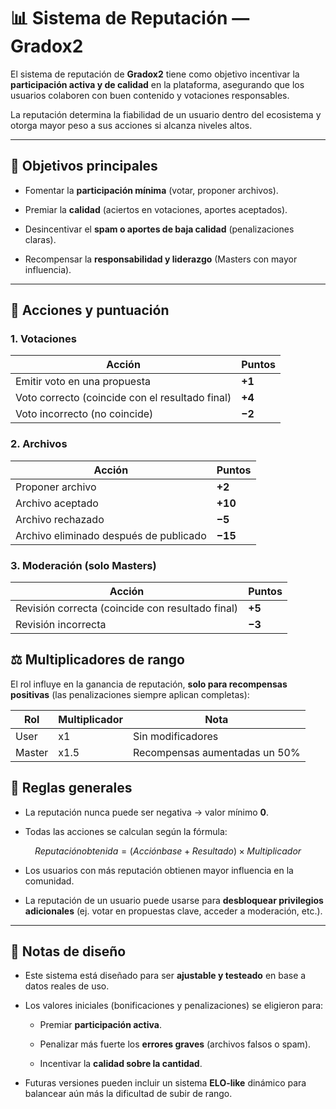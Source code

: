 # 📊 Sistema de Reputación — Gradox2

El sistema de reputación de **Gradox2** tiene como objetivo incentivar la **participación activa y de calidad** en la plataforma, asegurando que los usuarios colaboren con buen contenido y votaciones responsables.

La reputación determina la fiabilidad de un usuario dentro del ecosistema y otorga mayor peso a sus acciones si alcanza niveles altos.

---

## 🎯 Objetivos principales

- Fomentar la **participación mínima** (votar, proponer archivos).

- Premiar la **calidad** (aciertos en votaciones, aportes aceptados).

- Desincentivar el **spam o aportes de baja calidad** (penalizaciones claras).

- Recompensar la **responsabilidad y liderazgo** (Masters con mayor influencia).


---

## 📌 Acciones y puntuación

### 1. Votaciones

| Acción                                          | Puntos |
| ----------------------------------------------- | ------ |
| Emitir voto en una propuesta                    | **+1** |
| Voto correcto (coincide con el resultado final) | **+4** |
| Voto incorrecto (no coincide)                   | **−2** |
### 2. Archivos

| Acción                                 | Puntos  |
| -------------------------------------- | ------- |
| Proponer archivo                       | **+2**  |
| Archivo aceptado                       | **+10** |
| Archivo rechazado                      | **−5**  |
| Archivo eliminado después de publicado | **−15** |
### 3. Moderación (solo Masters)

| Acción                                           | Puntos |
| ------------------------------------------------ | ------ |
| Revisión correcta (coincide con resultado final) | **+5** |
| Revisión incorrecta                              | **−3** |
## ⚖️ Multiplicadores de rango

El rol influye en la ganancia de reputación, **solo para recompensas positivas** (las penalizaciones siempre aplican completas):

| Rol    | Multiplicador | Nota                          |
| ------ | ------------- | ----------------------------- |
| User   | x1            | Sin modificadores             |
| Master | x1.5          | Recompensas aumentadas un 50% |

## 🏅 Reglas generales

- La reputación nunca puede ser negativa → valor mínimo **0**.

- Todas las acciones se calculan según la fórmula:

$$Reputación obtenida=(Acción base+Resultado)×Multiplicador$$

- Los usuarios con más reputación obtienen mayor influencia en la comunidad.

- La reputación de un usuario puede usarse para **desbloquear privilegios adicionales** (ej. votar en propuestas clave, acceder a moderación, etc.).


---

## 🔧 Notas de diseño

- Este sistema está diseñado para ser **ajustable y testeado** en base a datos reales de uso.

- Los valores iniciales (bonificaciones y penalizaciones) se eligieron para:

    - Premiar **participación activa**.

    - Penalizar más fuerte los **errores graves** (archivos falsos o spam).

    - Incentivar la **calidad sobre la cantidad**.

- Futuras versiones pueden incluir un sistema **ELO-like** dinámico para balancear aún más la dificultad de subir de rango.
